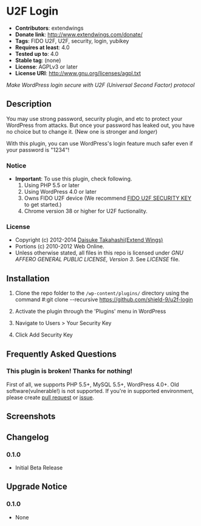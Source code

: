# U2F Login
* **Contributors**: extendwings
* **Donate link**: http://www.extendwings.com/donate/
* **Tags**: FIDO U2F, U2F, security, login, yubikey
* **Requires at least**: 4.0
* **Tested up to**: 4.0
* **Stable tag**: (none)
* **License**: AGPLv3 or later
* **License URI**: http://www.gnu.org/licenses/agpl.txt

*Make WordPress login secure with U2F (Universal Second Factor) protocol*

## Description

You may use strong password, security plugin, and etc to protect your WordPress from attacks. But once your password has leaked out, you have no choice but to change it. (New one is stronger and *longer*)

With this plugin, you can use WordPress's login feature much safer even if your password is "1234"!

### Notice
* **Important**: To use this plugin, check following.
	1. Using PHP 5.5 or later
	2. Using WordPress 4.0 or later
	3. Owns FIDO U2F device (We recommend [FIDO U2F SECURITY KEY](https://www.yubico.com/products/yubikey-hardware/fido-u2f-security-key/) to get started.)
	4. Chrome version 38 or higher for U2F fuctionality.

### License
* Copyright (c) 2012-2014 [Daisuke Takahashi(Extend Wings)](http://www.extendwings.com/)
* Portions (c) 2010-2012 Web Online.
* Unless otherwise stated, all files in this repo is licensed under *GNU AFFERO GENERAL PUBLIC LICENSE, Version 3*. See *LICENSE* file.

## Installation

1. Clone the repo folder to the `/wp-content/plugins/` directory using the command #:git clone --recursive https://github.com/shield-9/u2f-login

2. Activate the plugin through the 'Plugins' menu in WordPress
3. Navigate to Users > Your Security Key
4. Click Add Security Key

## Frequently Asked Questions

### This plugin is broken! Thanks for nothing!
First of all, we supports PHP 5.5+, MySQL 5.5+, WordPress 4.0+. Old software(vulnerable!) is not supported.
If you're in supported environment, please create [pull request](https://github.com/shield-9/u2f-login/compare/) or [issue](https://github.com/shield-9/u2f-login/issues/new).

## Screenshots

## Changelog

### 0.1.0
* Initial Beta Release

## Upgrade Notice

### 0.1.0
* None

